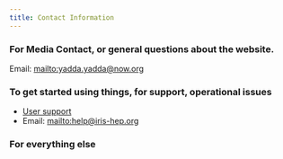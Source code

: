```yaml
---
title: Contact Information
---
```


### For Media Contact, or general questions about the website. 
Email: <mailto:yadda.yadda@now.org>

### To get started using things, for support, operational issues

* [User support](https://iris-hep.github.io)
* Email: <mailto:help@iris-hep.org>

### For everything else
